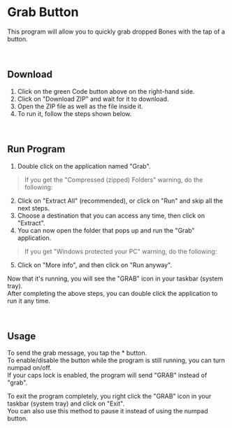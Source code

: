 # Grab Button
This program will allow you to quickly grab dropped Bones with the tap of a button.

<br />

## Download
1. Click on the green Code button above on the right-hand side.
2. Click on "Download ZIP" and wait for it to download.
3. Open the ZIP file as well as the file inside it.
4. To run it, follow the steps shown below.
<br />

## Run Program
1. Double click on the application named "Grab".
> If you get the "Compressed (zipped) Folders" warning, do the following:
2. Click on "Extract All" (recommended), or click on "Run" and skip all the next steps.
3. Choose a destination that you can access any time, then click on "Extract".
4. You can now open the folder that pops up and run the "Grab" application.
> If you get "Windows protected your PC" warning, do the following:
5. Click on "More info", and then click on "Run anyway".

Now that it's running, you will see the "GRAB" icon in your taskbar (system tray).<br />
After completing the above steps, you can double click the application to run it any time.

<br />

## Usage
To send the grab message, you tap the * button.<br />
To enable/disable the button while the program is still running, you can turn numpad on/off.<br />
If your caps lock is enabled, the program will send "GRAB" instead of "grab".<br />

To exit the program completely, you right click the "GRAB" icon in your taskbar (system tray) and click on "Exit".<br />
You can also use this method to pause it instead of using the numpad button.
